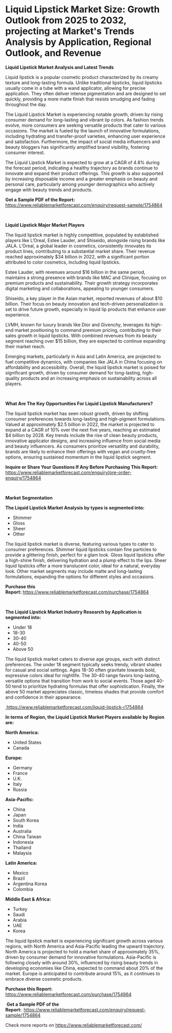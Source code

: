 <p><h1>Liquid Lipstick Market Size: Growth Outlook from 2025 to 2032, projecting at Market's Trends Analysis by Application, Regional Outlook, and Revenue</h1></p><p><strong>Liquid Lipstick Market Analysis and Latest Trends</strong></p>
<p><p>Liquid lipstick is a popular cosmetic product characterized by its creamy texture and long-lasting formula. Unlike traditional lipsticks, liquid lipsticks usually come in a tube with a wand applicator, allowing for precise application. They often deliver intense pigmentation and are designed to set quickly, providing a more matte finish that resists smudging and fading throughout the day.</p><p>The Liquid Lipstick Market is experiencing notable growth, driven by rising consumer demand for long-lasting and vibrant lip colors. As fashion trends evolve, more consumers are seeking versatile products that cater to various occasions. The market is fueled by the launch of innovative formulations, including hydrating and transfer-proof varieties, enhancing user experience and satisfaction. Furthermore, the impact of social media influencers and beauty bloggers has significantly amplified brand visibility, fostering consumer interest.</p><p>The Liquid Lipstick Market is expected to grow at a CAGR of 4.8% during the forecast period, indicating a healthy trajectory as brands continue to innovate and expand their product offerings. This growth is also supported by increasing disposable income and a greater emphasis on beauty and personal care, particularly among younger demographics who actively engage with beauty trends and products.</p></p>
<p><strong>Get a Sample PDF of the Report:&nbsp;</strong> <a href="https://www.reliablemarketforecast.com/enquiry/request-sample/1754864?utm_campaign=1996&utm_medium=2&utm_source=Github&utm_content=ia&utm_term=07022025&utm_id=liquid-lipstick">https://www.reliablemarketforecast.com/enquiry/request-sample/1754864</a></p>
<p>&nbsp;</p>
<p><strong>Liquid Lipstick Major Market Players</strong></p>
<p><p>The liquid lipstick market is highly competitive, populated by established players like L’Oreal, Estee Lauder, and Shiseido, alongside rising brands like JALA. L’Oreal, a global leader in cosmetics, consistently innovates its product lines, contributing to a substantial market share. Their revenue reached approximately $34 billion in 2022, with a significant portion attributed to color cosmetics, including liquid lipsticks.</p><p>Estee Lauder, with revenues around $16 billion in the same period, maintains a strong presence with brands like MAC and Clinique, focusing on premium products and sustainability. Their growth strategy incorporates digital marketing and collaborations, appealing to younger consumers.</p><p>Shiseido, a key player in the Asian market, reported revenues of about $10 billion. Their focus on beauty innovation and tech-driven personalization is set to drive future growth, especially in liquid lip products that enhance user experience.</p><p>LVMH, known for luxury brands like Dior and Givenchy, leverages its high-end market positioning to command premium pricing, contributing to their sales growth in liquid lipsticks. With combined revenues from its beauty segment reaching over $15 billion, they are expected to continue expanding their market reach.</p><p>Emerging markets, particularly in Asia and Latin America, are projected to fuel competitive dynamics, with companies like JALA in China focusing on affordability and accessibility. Overall, the liquid lipstick market is poised for significant growth, driven by consumer demand for long-lasting, high-quality products and an increasing emphasis on sustainability across all players.</p></p>
<p>&nbsp;</p>
<p><strong>What Are The Key Opportunities For Liquid Lipstick Manufacturers?</strong></p>
<p><p>The liquid lipstick market has seen robust growth, driven by shifting consumer preferences towards long-lasting and high-pigment formulations. Valued at approximately $2.5 billion in 2022, the market is projected to expand at a CAGR of 10% over the next five years, reaching an estimated $4 billion by 2028. Key trends include the rise of clean beauty products, innovative applicator designs, and increasing influence from social media and beauty influencers. As consumers prioritize versatility and durability, brands are likely to enhance their offerings with vegan and cruelty-free options, ensuring sustained momentum in the liquid lipstick segment.</p></p>
<p><strong>Inquire or Share Your Questions If Any Before Purchasing This Report:</strong> <a href="https://www.reliablemarketforecast.com/enquiry/pre-order-enquiry/1754864?utm_campaign=1996&utm_medium=2&utm_source=Github&utm_content=ia&utm_term=07022025&utm_id=liquid-lipstick">https://www.reliablemarketforecast.com/enquiry/pre-order-enquiry/1754864</a></p>
<p>&nbsp;</p>
<p><strong>Market Segmentation</strong></p>
<p><strong>The Liquid Lipstick Market Analysis by types is segmented into:</strong></p>
<p><ul><li>Shimmer</li><li>Gloss</li><li>Sheer</li><li>Other</li></ul></p>
<p><p>The liquid lipstick market is diverse, featuring various types to cater to consumer preferences. Shimmer liquid lipsticks contain fine particles to provide a glittering finish, perfect for a glam look. Gloss liquid lipsticks offer a high-shine finish, delivering hydration and a plump effect to the lips. Sheer liquid lipsticks offer a more translucent color, ideal for a natural, everyday look. Other market segments may include matte and long-lasting formulations, expanding the options for different styles and occasions.</p></p>
<p><strong>Purchase this Report:&nbsp;</strong><a href="https://www.reliablemarketforecast.com/purchase/1754864?utm_campaign=1996&utm_medium=2&utm_source=Github&utm_content=ia&utm_term=07022025&utm_id=liquid-lipstick">https://www.reliablemarketforecast.com/purchase/1754864</a></p>
<p>&nbsp;</p>
<p><strong>The Liquid Lipstick Market Industry Research by Application is segmented into:</strong></p>
<p><ul><li>Under 18</li><li>18-30</li><li>30-40</li><li>40-50</li><li>Above 50</li></ul></p>
<p><p>The liquid lipstick market caters to diverse age groups, each with distinct preferences. The under 18 segment typically seeks trendy, vibrant shades for casual and social settings. Ages 18-30 often gravitate towards bold, expressive colors ideal for nightlife. The 30-40 range favors long-lasting, versatile options that transition from work to social events. Those aged 40-50 tend to prioritize hydrating formulas that offer sophistication. Finally, the above 50 market appreciates classic, timeless shades that provide comfort and confidence in their appearance.</p></p>
<p><a href="https://www.reliablemarketforecast.com/liquid-lipstick-r1754864?utm_campaign=1996&utm_medium=2&utm_source=Github&utm_content=ia&utm_term=07022025&utm_id=liquid-lipstick">&nbsp;https://www.reliablemarketforecast.com/liquid-lipstick-r1754864</a></p>
<p><strong>In terms of Region, the Liquid Lipstick Market Players available by Region are:</strong></p>
<p>
    <p> <strong> North America: </strong>
        <ul>
            <li>United States</li>
            <li>Canada</li>
        </ul>
        </p> 
    <p> <strong> Europe: </strong>
        <ul>
            <li>Germany</li>
            <li>France</li>
            <li>U.K.</li>
            <li>Italy</li>
            <li>Russia</li>
        </ul>
        </p> 
    <p> <strong> Asia-Pacific: </strong>
        <ul>
            <li>China</li>
            <li>Japan</li>
            <li>South Korea</li>
            <li>India</li>
            <li>Australia</li>
            <li>China Taiwan</li>
            <li>Indonesia</li>
            <li>Thailand</li>
            <li>Malaysia</li>
        </ul>
        </p> 
    <p> <strong> Latin America: </strong>
        <ul>
            <li>Mexico</li>
            <li>Brazil</li>
            <li>Argentina Korea</li>
            <li>Colombia</li>
        </ul>
        </p> 
    <p> <strong> Middle East & Africa: </strong>
        <ul>
            <li>Turkey</li>
            <li>Saudi</li>
            <li>Arabia</li>
            <li>UAE</li>
            <li>Korea</li>
        </ul>
    </p>
    </p>
<p><p>The liquid lipstick market is experiencing significant growth across various regions, with North America and Asia-Pacific leading the upward trajectory. North America is projected to hold a market share of approximately 35%, driven by consumer demand for innovative formulations. Asia-Pacific is following closely with around 30%, influenced by rising beauty trends in developing economies like China, expected to command about 20% of the market. Europe is anticipated to contribute around 15%, as it continues to embrace diverse cosmetic products.</p></p>
<p><strong>Purchase this Report: </strong><a href="https://www.reliablemarketforecast.com/purchase/1754864?utm_campaign=1996&utm_medium=2&utm_source=Github&utm_content=ia&utm_term=07022025&utm_id=liquid-lipstick">https://www.reliablemarketforecast.com/purchase/1754864</a></p>
<p>&nbsp;<strong>Get a Sample PDF of the Report:&nbsp;&nbsp;</strong><a href="https://www.reliablemarketforecast.com/enquiry/request-sample/1754864?utm_campaign=1996&utm_medium=2&utm_source=Github&utm_content=ia&utm_term=07022025&utm_id=liquid-lipstick">https://www.reliablemarketforecast.com/enquiry/request-sample/1754864</a></p>
<p><strong></strong></p>
<p>Check more reports on <a href="https://www.reliablemarketforecast.com/?utm_campaign=1996&utm_medium=2&utm_source=Github&utm_content=ia&utm_term=07022025&utm_id=liquid-lipstick">https://www.reliablemarketforecast.com/</a></p>